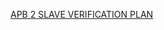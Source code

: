 [APB 2 SLAVE VERIFICATION PLAN](https://docs.google.com/spreadsheets/d/1uOTNheejZQtWVKmz9-dSLt5LOUgZ96q-GoNKIffI2HM/edit?usp=sharing)
